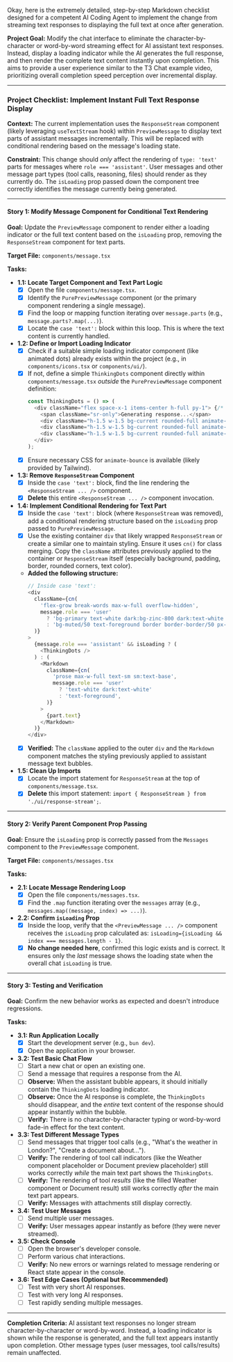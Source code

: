 Okay, here is the extremely detailed, step-by-step Markdown checklist designed for a competent AI Coding Agent to implement the change from streaming text responses to displaying the full text at once after generation.

**Project Goal:** Modify the chat interface to eliminate the character-by-character or word-by-word streaming effect for AI assistant text responses. Instead, display a loading indicator while the AI generates the full response, and then render the complete text content instantly upon completion. This aims to provide a user experience similar to the T3 Chat example video, prioritizing overall completion speed perception over incremental display.

---

### **Project Checklist: Implement Instant Full Text Response Display**

**Context:** The current implementation uses the `ResponseStream` component (likely leveraging `useTextStream` hook) within `PreviewMessage` to display text parts of assistant messages incrementally. This will be replaced with conditional rendering based on the message's loading state.

**Constraint:** This change should *only* affect the rendering of `type: 'text'` parts for messages where `role === 'assistant'`. User messages and other message part types (tool calls, reasoning, files) should render as they currently do. The `isLoading` prop passed down the component tree correctly identifies the message currently being generated.

---

#### **Story 1: Modify Message Component for Conditional Text Rendering**

**Goal:** Update the `PreviewMessage` component to render either a loading indicator or the full text content based on the `isLoading` prop, removing the `ResponseStream` component for text parts.

**Target File:** `components/message.tsx`

**Tasks:**

*   **1.1: Locate Target Component and Text Part Logic**
    *   [x] Open the file `components/message.tsx`.
    *   [x] Identify the `PurePreviewMessage` component (or the primary component rendering a single message).
    *   [x] Find the loop or mapping function iterating over `message.parts` (e.g., `message.parts?.map(...)`).
    *   [x] Locate the `case 'text':` block within this loop. This is where the text content is currently handled.

*   **1.2: Define or Import Loading Indicator**
    *   [x] Check if a suitable simple loading indicator component (like animated dots) already exists within the project (e.g., in `components/icons.tsx` or `components/ui/`).
    *   [x] If not, define a simple `ThinkingDots` component directly within `components/message.tsx` *outside* the `PurePreviewMessage` component definition:
        ```typescript
        const ThinkingDots = () => (
          <div className="flex space-x-1 items-center h-full py-1"> {/* Adjust styling as needed */}
            <span className="sr-only">Generating response...</span>
            <div className="h-1.5 w-1.5 bg-current rounded-full animate-bounce [animation-delay:-0.3s]"></div>
            <div className="h-1.5 w-1.5 bg-current rounded-full animate-bounce [animation-delay:-0.15s]"></div>
            <div className="h-1.5 w-1.5 bg-current rounded-full animate-bounce"></div>
          </div>
        );
        ```
    *   [x] Ensure necessary CSS for `animate-bounce` is available (likely provided by Tailwind).

*   **1.3: Remove `ResponseStream` Component**
    *   [x] Inside the `case 'text':` block, find the line rendering the `<ResponseStream ... />` component.
    *   [x] **Delete** this entire `<ResponseStream ... />` component invocation.

*   **1.4: Implement Conditional Rendering for Text Part**
    *   [x] Inside the `case 'text':` block (where `ResponseStream` was removed), add a conditional rendering structure based on the `isLoading` prop passed to `PurePreviewMessage`.
    *   [x] Use the existing container `div` that likely wrapped `ResponseStream` or create a similar one to maintain styling. Ensure it uses `cn()` for class merging. Copy the `className` attributes previously applied to the container or `ResponseStream` itself (especially background, padding, border, rounded corners, text color).
    *   **Added the following structure:**
        ```typescript
        // Inside case 'text':
        <div
          className={cn(
            'flex-grow break-words max-w-full overflow-hidden',
            message.role === 'user'
              ? 'bg-primary text-white dark:bg-zinc-800 dark:text-white px-2 py-1.5 sm:px-3 sm:py-2 rounded-xl group-data-[role=user]/message:ml-auto'
              : 'bg-muted/50 text-foreground border border-border/50 px-2 py-1.5 sm:px-3 sm:py-2 rounded-xl',
          )}
        >
          {message.role === 'assistant' && isLoading ? (
            <ThinkingDots />
          ) : (
            <Markdown
              className={cn(
                'prose max-w-full text-sm sm:text-base',
                message.role === 'user'
                  ? 'text-white dark:text-white'
                  : 'text-foreground',
              )}
            >
              {part.text}
            </Markdown>
          )}
        </div>
        ```
    *   [x] **Verified:** The `className` applied to the outer `div` and the `Markdown` component matches the styling previously applied to assistant message text bubbles.

*   **1.5: Clean Up Imports**
    *   [x] Locate the import statement for `ResponseStream` at the top of `components/message.tsx`.
    *   [x] **Delete** this import statement: `import { ResponseStream } from './ui/response-stream';`.

---

#### **Story 2: Verify Parent Component Prop Passing**

**Goal:** Ensure the `isLoading` prop is correctly passed from the `Messages` component to the `PreviewMessage` component.

**Target File:** `components/messages.tsx`

**Tasks:**

*   **2.1: Locate Message Rendering Loop**
    *   [x] Open the file `components/messages.tsx`.
    *   [x] Find the `.map` function iterating over the `messages` array (e.g., `messages.map((message, index) => ...)`).

*   **2.2: Confirm `isLoading` Prop**
    *   [x] Inside the loop, verify that the `<PreviewMessage ... />` component receives the `isLoading` prop calculated as: `isLoading={isLoading && index === messages.length - 1}`.
    *   [x] **No change needed here**, confirmed this logic exists and is correct. It ensures only the *last* message shows the loading state when the overall chat `isLoading` is true.

---

#### **Story 3: Testing and Verification**

**Goal:** Confirm the new behavior works as expected and doesn't introduce regressions.

**Tasks:**

*   **3.1: Run Application Locally**
    *   [x] Start the development server (e.g., `bun dev`).
    *   [x] Open the application in your browser.

*   **3.2: Test Basic Chat Flow**
    *   [ ] Start a new chat or open an existing one.
    *   [ ] Send a message that requires a response from the AI.
    *   [ ] **Observe:** When the assistant bubble appears, it should initially contain the `ThinkingDots` loading indicator.
    *   [ ] **Observe:** Once the AI response is complete, the `ThinkingDots` should disappear, and the *entire* text content of the response should appear instantly within the bubble.
    *   [ ] **Verify:** There is no character-by-character typing or word-by-word fade-in effect for the text content.

*   **3.3: Test Different Message Types**
    *   [ ] Send messages that trigger tool calls (e.g., "What's the weather in London?", "Create a document about...").
    *   [ ] **Verify:** The rendering of tool call indicators (like the Weather component placeholder or Document preview placeholder) still works correctly *while* the main text part shows the `ThinkingDots`.
    *   [ ] **Verify:** The rendering of tool *results* (like the filled Weather component or Document result) still works correctly *after* the main text part appears.
    *   [ ] **Verify:** Messages with attachments still display correctly.

*   **3.4: Test User Messages**
    *   [ ] Send multiple user messages.
    *   [ ] **Verify:** User messages appear instantly as before (they were never streamed).

*   **3.5: Check Console**
    *   [ ] Open the browser's developer console.
    *   [ ] Perform various chat interactions.
    *   [ ] **Verify:** No new errors or warnings related to message rendering or React state appear in the console.

*   **3.6: Test Edge Cases (Optional but Recommended)**
    *   [ ] Test with very short AI responses.
    *   [ ] Test with very long AI responses.
    *   [ ] Test rapidly sending multiple messages.

---

**Completion Criteria:** AI assistant text responses no longer stream character-by-character or word-by-word. Instead, a loading indicator is shown while the response is generated, and the full text appears instantly upon completion. Other message types (user messages, tool calls/results) remain unaffected.